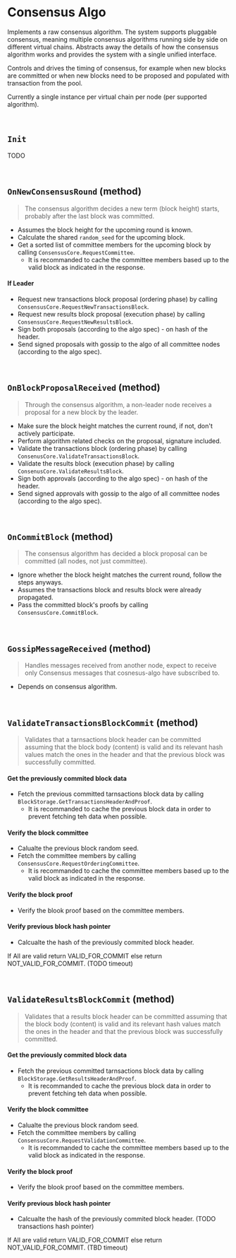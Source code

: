 # Consensus Algo

Implements a raw consensus algorithm. The system supports pluggable consensus, meaning multiple consensus algorithms running side by side on different virtual chains. Abstracts away the details of how the consensus algorithm works and provides the system with a single unified interface.

Controls and drives the timing of consensus, for example when new blocks are committed or when new blocks need to be proposed and populated with transaction from the pool.

Currently a single instance per virtual chain per node (per supported algorithm).

&nbsp;
## `Init` <!-- oded will finish -->

TODO

&nbsp;
## `OnNewConsensusRound` (method) <!-- tal can finish -->

> The consensus algorithm decides a new term (block height) starts, probably after the last block was committed.

* Assumes the block height for the upcoming round is known.
* Calculate the shared `random_seed` for the upcoming block.
* Get a sorted list of committee members for the upcoming block by calling `ConsensusCore.RequestCommittee`. 
  * It is recommanded to cache the committee members based up to the valid block as indicated in the response.


#### If Leader
* Request new transactions block proposal (ordering phase) by calling `ConsensusCore.RequestNewTransactionsBlock`.
* Request new results block proposal (execution phase) by calling `ConsensusCore.RequestNewResultsBlock`.
* Sign both proposals (according to the algo spec) - on hash of the header.
* Send signed proposals with gossip to the algo of all committee nodes (according to the algo spec).

&nbsp;
## `OnBlockProposalReceived` (method) <!-- tal can finish -->

> Through the consensus algorithm, a non-leader node receives a proposal for a new block by the leader.

* Make sure the block height matches the current round, if not, don't actively participate.
* Perform algorithm related checks on the proposal, signature included.
* Validate the transactions block (ordering phase) by calling `ConsenusCore.ValidateTransactionsBlock`.
* Validate the results block (execution phase) by calling `ConsenusCore.ValidateResultsBlock`.
* Sign both approvals (according to the algo spec) - on hash of the header.
* Send signed approvals with gossip to the algo of all committee nodes (according to the algo spec).

&nbsp;
## `OnCommitBlock` (method) <!-- tal can finish -->

> The consensus algorithm has decided a block proposal can be committed (all nodes, not just committee).

* Ignore whether the block height matches the current round, follow the steps anyways.
* Assumes the transactions block and results block were already propagated.
* Pass the committed block's proofs by calling `ConsensusCore.CommitBlock`.

&nbsp;
## `GossipMessageReceived` (method)

> Handles messages received from another node, expect to receive only Consensus messages that cosnesus-algo have subscribed to.

* Depends on consensus algorithm.

&nbsp;
## `ValidateTransactionsBlockCommit` (method)
> Validates that a tarnsactions block header can be committed assuming that the block body (content) is valid and its relevant hash values match the ones in the header and that the previous block was successfully committed.

#### Get the previously commited block data
* Fetch the previous committed tarnsactions block data by calling `BlockStorage.GetTransactionsHeaderAndProof`.
  * It is recommanded to cache the previous block data in order to prevent fetching teh data when possible.

#### Verify the block committee
* Calualte the previous block random seed.
* Fetch the committee members by calling `ConsensusCore.RequestOrderingCommittee`.
  * It is recommanded to cache the committee members based up to the valid block as indicated in the response.

#### Verify the block proof
* Verify the blook proof based on the committee members.

#### Verify previous block hash pointer
* Calcualte the hash of the previously commited block header.

If All are valid return VALID_FOR_COMMIT else return NOT_VALID_FOR_COMMIT. (TODO timeout)

&nbsp;
## `ValidateResultsBlockCommit` (method)
> Validates that a results block header can be committed assuming that the block body (content) is valid and its relevant hash values match the ones in the header and that the previous block was successfully committed.

#### Get the previously commited block data
* Fetch the previous committed tarnsactions block data by calling `BlockStorage.GetResultsHeaderAndProof`.
  * It is recommanded to cache the previous block data in order to prevent fetching teh data when possible.

#### Verify the block committee
* Calualte the previous block random seed.
* Fetch the committee members by calling `ConsensusCore.RequestValidationCommittee`.
  * It is recommanded to cache the committee members based up to the valid block as indicated in the response.

#### Verify the block proof
* Verify the blook proof based on the committee members.

#### Verify previous block hash pointer
* Calcualte the hash of the previously commited block header. (TODO transactions hash pointer)

If All are valid return VALID_FOR_COMMIT else return NOT_VALID_FOR_COMMIT. (TBD timeout)
